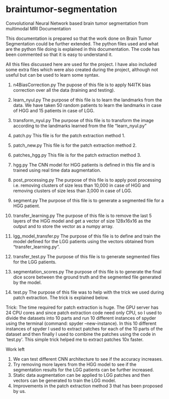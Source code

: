 # braintumor-segmentation
Convolutional Neural Network based brain tumor segmentation from multimodal MRI
Documentation

This documentation is prepared so that the work done on Brain Tumor Segmentation could be further extended. The python files used and what are the python file doing is explained in this documentation. The code has been commented so that it is easy to understand it.

All this files discussed here are used for the project. I have also included some extra files which were also created during the project, although not useful but can be used to learn some syntax.

1. n4BiasCorrection.py
The pupose of this file is to apply N4ITK bias correction over all the data (training and testing).

2. learn_nyul.py
The purpose of this file is to learn the landmarks from the data. We have taken 50 random patients to learn the landmarks in case of HGG and 15 patients in case of LGG.

3. transform_nyul.py
The purpose of this file is to transform the image according to the landmarks learned from the file “learn_nyul.py”

4. patch.py
This file is for the patch extraction method 1. 

5. patch_new.py
This file is for the patch extraction method 2.

6. patches_hgg.py
This file is for the patch extraction method 3. 

7. hgg.py
The CNN model for HGG patients is defined in this file and is trained using real time data augmentation.

8. post_processing.py
The purpose of this file is to apply post processing i.e. removing clusters of size less than 10,000 in case of HGG and removing clusters of size less than 3,000 in case of LGG.

9. segment.py
The purpose of this file is to generate a segmented file for a HGG patient.

10. transfer_learning.py
The purpose of this file is to remove the last 5 layers of the HGG model and get a vector of size 128x16x16 as the output and to store the vector as a numpy array.

11. lgg_model_transfer.py
The purpose of this file is to define and train the model defined for the LGG patients using the vectors obtained from “transfer_learning.py”.

12. transfer_test.py
The purpose of this file is to generate segmented files for the LGG patients.



13. segmentation_scores.py
The purpose of this file is to generate the final dice score between the ground truth and the segmented file generated by the model.

14. test.py
The purpose of this file was to help with the trick we used during patch extraction. The trick is explained below.

Trick: The time required for patch extraction is huge. The GPU server has 24 CPU cores and since patch extraction code need only CPU, so I used to divide the datasets into 10 parts and run 10 different instances of spyder using the terminal (command: spyder –new-instance). In this 10 different instances of spyder I used to extract patches for each of the 10 parts of the dataset and then finally I used to combine the patches using the code in 'test.py'. This simple trick helped me to extract patches 10x faster.  


Work left
1. We can test different CNN architecture to see if the accuracy increases.
2. Try removing more layers from the HGG model to see if the segmentation results for the LGG patients can be further increased.
3. Static data augmentation can be applied to LGG patches and then vectors can be generated to train the LGG model.
4. Improvements in the patch extraction method 3 that has been proposed by us.
